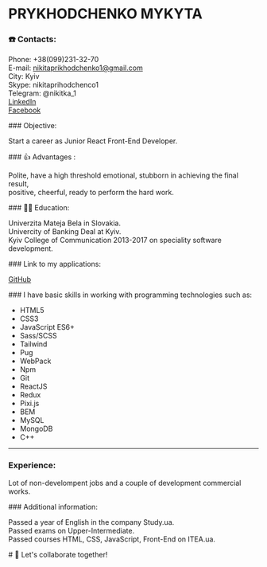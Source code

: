# PRYKHODCHENKO MYKYTA
  
### ☎️ Contacts:  
  
Phone:     +38(099)231-32-70  
E-mail:    nikitaprikhodchenko1@gmail.com  
City:      Kyiv  
Skype:     nikitaprihodchenco1  
Telegram:  @nikitka_1  
[LinkedIn](https://www.linkedin.com/in/mykytaprykhodchenko)  
[Facebook](https://facebook.com/mykyta.prykhodchenko)  
</hr>   
### Objective:  
  
Start a career as Junior React Front-End Developer.  
</hr>      
### 👍 Advantages :  
  
Polite, have a high threshold emotional, stubborn in achieving the final result,  
positive, cheerful, ready to perform the hard work.  
</hr>   
### 👨‍🎓 Education:  
  
Univerzita Mateja Bela in Slovakia.  
Univercity of Banking Deal at Kyiv.  
Kyiv College of Communication 2013-2017 on speciality software development.  
</hr>   
### Link to my applications:  
  
[GitHub](https://github.com/prykhodchenkomykyta)  
</hr>   
### I have basic skills in working with programming technologies such as:  
  
* HTML5  
* CSS3  
* JavaScript ES6+  
* Sass/SCSS  
* Tailwind  
* Pug  
* WebPack  
* Npm  
* Git  
* ReactJS  
* Redux  
* Pixi.js  
* BEM  
* MySQL  
* MongoDB  
* С++  

***    
### Experience:  
  
Lot of non-develompent jobs and a couple of development commercial works.  
</hr>   
### Additional information:  
  
Passed a year of English in the company Study.ua.  
Passed exams on Upper-Intermediate.  
Passed courses HTML, CSS, JavaScript, Front-End on ITEA.ua.  
</hr>   
# 🤝 Let's collaborate together!
